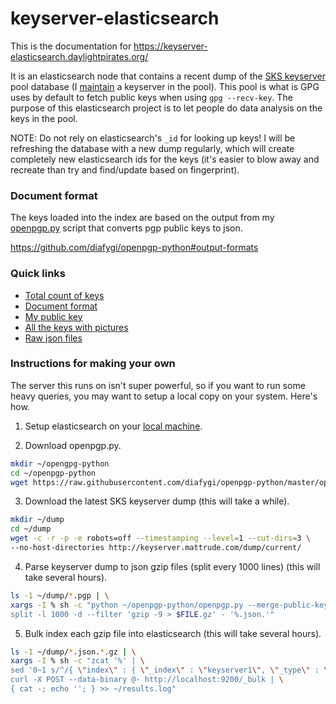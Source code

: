 # keyserver-elasticsearch

This is the documentation for https://keyserver-elasticsearch.daylightpirates.org/

It is an elasticsearch node that contains a recent dump of the [SKS keyserver](https://sks-keyservers.net/)
pool database (I [maintain](https://sks.daylightpirates.org) a keyserver in the
pool). This pool is what is GPG uses by default to fetch public keys when using
`gpg --recv-key`. The purpose of this elasticsearch project is to let people do
data analysis on the keys in the pool.

NOTE: Do not rely on elasticsearch's `_id` for looking up keys! I will be
refreshing the database with a new dump regularly, which will create completely
new elasticsearch ids for the keys (it's easier to blow away and recreate than
try and find/update based on fingerprint).

### Document format

The keys loaded into the index are based on the output from my [openpgp.py](https://github.com/diafygi/openpgp-python)
script that converts pgp public keys to json.

https://github.com/diafygi/openpgp-python#output-formats

### Quick links

* [Total count of keys](https://keyserver-elasticsearch.daylightpirates.org/keyserver/_count?pretty=1)
* [Document format](https://keyserver-elasticsearch.daylightpirates.org/keyserver?pretty=1)
* [My public key](https://keyserver-elasticsearch.daylightpirates.org/keyserver/_search?q=roesler.cc&_source_include=key_id,packets.user_id&pretty=1)
* [All the keys with pictures](https://keyserver-elasticsearch.daylightpirates.org/keyserver/_search?q=JPEG&fields=packets.subpackets.encoding&_source_include=key_id,packets.user_id,packets.subpackets.image&pretty=1)
* [Raw json files](https://keyserver-elasticsearch.daylightpirates.org/dump/)

### Instructions for making your own

The server this runs on isn't super powerful, so if you want to run some heavy
queries, you may want to setup a local copy on your system. Here's how.

1. Setup elasticsearch on your [local machine](http://www.elastic.co/guide/en/elasticsearch/guide/master/_installing_elasticsearch.html).

2. Download openpgp.py.

```sh
mkdir ~/opengpg-python
cd ~/openpgp-python
wget https://raw.githubusercontent.com/diafygi/openpgp-python/master/openpgp.py > openpgp.py
```

3. Download the latest SKS keyserver dump (this will take a while).

```sh
mkdir ~/dump
cd ~/dump
wget -c -r -p -e robots=off --timestamping --level=1 --cut-dirs=3 \
--no-host-directories http://keyserver.mattrude.com/dump/current/
```

4. Parse keyserver dump to json gzip files (split every 1000 lines) (this will take several hours).

```sh
ls -1 ~/dump/*.pgp | \
xargs -I % sh -c "python ~/openpgp-python/openpgp.py --merge-public-keys '%' | \
split -l 1000 -d --filter 'gzip -9 > $FILE.gz' - '%.json.'"
```

5. Bulk index each gzip file into elasticsearch (this will take several hours).

```sh
ls -1 ~/dump/*.json.*.gz | \
xargs -I % sh -c "zcat '%' | \
sed '0~1 s/^/{ \"index\" : { \"_index\" : \"keyserver1\", \"_type\" : \"key\" } }\n/' | \
curl -X POST --data-binary @- http://localhost:9200/_bulk | \
{ cat -; echo ''; } >> ~/results.log"
```


